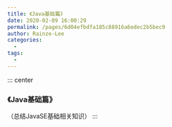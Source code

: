 ```yaml
---
title: 《Java基础篇》
date: 2020-02-09 16:00:29
permalink: /pages/6d04efbdfa185c88916a6edec2b5bec9
author: Rainze-Lee
categories: 
  - 
tags: 
  - 
---
```



::: center
  ### 《Java基础篇》
  （总结JavaSE基础相关知识）
:::
